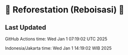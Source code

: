 
# 🌳 Reforestation (Reboisasi) 🌲

## Last Updated

GitHub Actions time: Wed Jan  1 07:19:02 UTC 2025

Indonesia/Jakarta time: Wed Jan  1 14:19:02 WIB 2025
